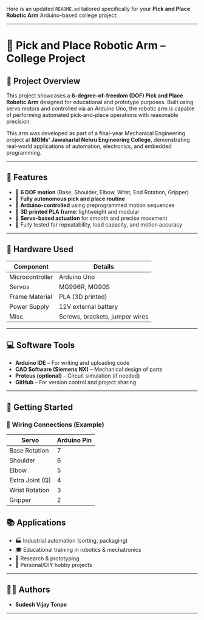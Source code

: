 Here is an updated `README.md` tailored specifically for your **Pick and Place Robotic Arm** Arduino-based college project:

---

# 🤖 Pick and Place Robotic Arm – College Project

## 📌 Project Overview

This project showcases a **6-degree-of-freedom (DOF) Pick and Place Robotic Arm** designed for educational and prototype purposes. Built using servo motors and controlled via an Arduino Uno, the robotic arm is capable of performing automated pick-and-place operations with reasonable precision.

This arm was developed as part of a final-year Mechanical Engineering project at **MGMs' Jawaharlal Nehru Engineering College**, demonstrating real-world applications of automation, electronics, and embedded programming.

---

## 🎯 Features

* 🔄 **6 DOF motion** (Base, Shoulder, Elbow, Wrist, End Rotation, Gripper)
* 🤖 **Fully autonomous pick and place routine**
* 🧠 **Arduino-controlled** using preprogrammed motion sequences
* 🧱 **3D printed PLA frame**: lightweight and modular
* 🔌 **Servo-based actuation** for smooth and precise movement
* 🧪 Fully tested for repeatability, load capacity, and motion accuracy

---

## 🔧 Hardware Used

| Component       | Details                        |
| --------------- | ------------------------------ |
| Microcontroller | Arduino Uno                    |
| Servos          | MG996R, MG90S                  |
| Frame Material  | PLA (3D printed)               |
| Power Supply    | 12V external battery           |
| Misc.           | Screws, brackets, jumper wires |

---

## 💻 Software Tools

* **Arduino IDE** – For writing and uploading code
* **CAD Software (Siemens NX)** – Mechanical design of parts
* **Proteus (optional)** – Circuit simulation (if needed)
* **GitHub** – For version control and project sharing

---

## 🚀 Getting Started

### 🔩 Wiring Connections (Example)

| Servo           | Arduino Pin |
| --------------- | ----------- |
| Base Rotation   | 7           |
| Shoulder        | 6           |
| Elbow           | 5           |
| Extra Joint (Q) | 4           |
| Wrist Rotation  | 3           |
| Gripper         | 2           |




## 📚 Applications

* 🏭 Industrial automation (sorting, packaging)
* 🎓 Educational training in robotics & mechatronics
* 🧪 Research & prototyping
* 🧰 Personal/DIY hobby projects

---

## 👨‍🔧 Authors

* **Sudesh Vijay Tonpe**
---

